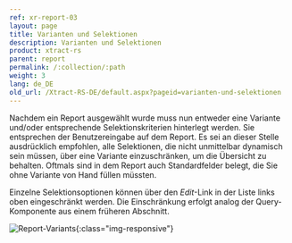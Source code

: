 ```yaml
---
ref: xr-report-03
layout: page
title: Varianten und Selektionen
description: Varianten und Selektionen
product: xtract-rs
parent: report
permalink: /:collection/:path
weight: 3
lang: de_DE
old_url: /Xtract-RS-DE/default.aspx?pageid=varianten-und-selektionen
---
```


Nachdem ein Report ausgewählt wurde muss nun entweder eine Variante und/oder entsprechende Selektionskriterien hinterlegt werden. Sie entsprechen der Benutzereingabe auf dem Report. Es sei an dieser Stelle ausdrücklich empfohlen, alle Selektionen, die nicht unmittelbar dynamisch sein müssen, über eine Variante einzuschränken, um die Übersicht zu behalten. Oftmals sind in dem Report auch Standardfelder belegt, die Sie ohne Variante von Hand füllen müssten.

Einzelne Selektionsoptionen können über den *Edit*-Link in der Liste links oben eingeschränkt werden. Die Einschränkung erfolgt analog der Query-Komponente aus einem früheren Abschnitt.


![Report-Variants](/img/content/Report-Variants.png){:class="img-responsive"}